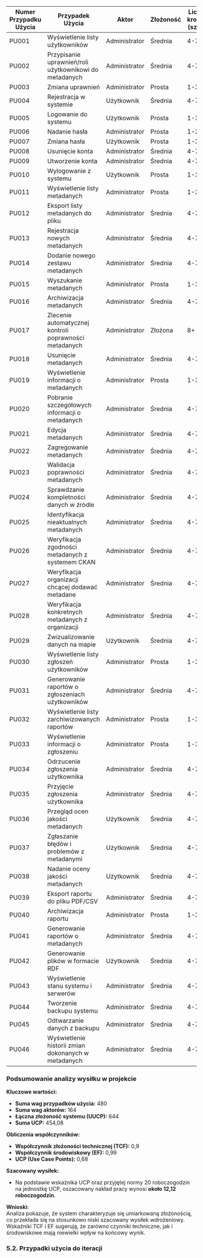| Numer Przypadku Użycia | Przypadek Użycia | Aktor | Złożoność | Liczba kroków (szac.) | Waga | Złożoność aktora | Waga aktora | Adjusted UCP |
|------------------------|------------------|--------|-----------|------------------------|-------------------|------------------|-------------|--------------|
| PU001 | Wyświetlenie listy użytkowników | Administrator | Średnia | 4-7 | 10 | Złożony | 3 | 9,46 |
| PU002 | Przypisanie uprawnień/roli użytkownikowi do metadanych | Administrator | Średnia | 4-7 | 10 | Złożony | 3 | 9,46 |
| PU003 | Zmiana uprawnień | Administrator | Prosta | 1-3 | 5 | Złożony | 3 | 4,73 |
| PU004 | Rejestracja w systemie | Użytkownik | Średnia | 4-7 | 10 | Złożony | 3 | 9,46 |
| PU005 | Logowanie do systemu | Użytkownik | Prosta | 1-3 | 5 | Złożony | 3 | 4,73 |
| PU006 | Nadanie hasła | Administrator | Prosta | 1-3 | 5 | Złożony | 3 | 4,73 |
| PU007 | Zmiana hasła | Użytkownik | Prosta | 1-3 | 5 | Złożony | 3 | 4,73 |
| PU008 | Usunięcie konta | Administrator | Średnia | 4-7 | 10 | Złożony | 3 | 9,46 |
| PU009 | Utworzenie konta | Administrator | Średnia | 4-7 | 10 | Złożony | 3 | 9,46 |
| PU010 | Wylogowanie z systemu | Użytkownik | Prosta | 1-3 | 5 | Złożony | 3 | 4,73 |
| PU011 | Wyświetlenie listy metadanych | Administrator | Prosta | 1-3 | 5 | Złożony | 3 | 4,73 |
| PU012 | Eksport listy metadanych do pliku | Administrator | Średnia | 4-7 | 10 | Prosty | 1 | 9,46 |
| PU013 | Rejestracja nowych metadanych | Administrator | Średnia | 4-7 | 10 | Złożony | 3 | 9,46 |
| PU014 | Dodanie nowego zestawu metadanych | Administrator | Średnia | 4-7 | 10 | Złożony | 3 | 9,46 |
| PU015 | Wyszukanie metadanych | Administrator | Prosta | 1-3 | 5 | Złożony | 3 | 4,73 |
| PU016 | Archiwizacja metadanych | Administrator | Średnia | 4-7 | 10 | Prosty | 1 | 9,46 |
| PU017 | Zlecenie automatycznej kontroli poprawności metadanych | Administrator | Złożona | 8+ | 15 | Średni | 2 | 14,19 |
| PU018 | Usunięcie metadanych | Administrator | Średnia | 4-7 | 10 | Złożony | 3 | 9,46 |
| PU019 | Wyświetlenie informacji o metadanych | Administrator | Prosta | 1-3 | 5 | Złożony | 3 | 4,73 |
| PU020 | Pobranie szczegółowych informacji o metadanych | Administrator | Średnia | 4-7 | 10 | Złożony | 3 | 9,46 |
| PU021 | Edycja metadanych | Administrator | Średnia | 4-7 | 10 | Złożony | 3 | 9,46 |
| PU022 | Zagregowanie metadanych | Administrator | Średnia | 4-7 | 10 | Złożony | 3 | 9,46 |
| PU023 | Walidacja poprawności metadanych | Administrator | Średnia | 4-7 | 10 | Średni | 2 | 9,46 |
| PU024 | Sprawdzanie kompletności danych w źródle | Administrator | Średnia | 4-7 | 10 | Średni | 2 | 9,46 |
| PU025 | Identyfikacja nieaktualnych metadanych | Administrator | Średnia | 4-7 | 10 | Złożony | 3 | 9,46 |
| PU026 | Weryfikacja zgodności metadanych z systemem CKAN | Administrator | Średnia | 4-7 | 10 | Średni | 2 | 9,46 |
| PU027 | Weryfikacja organizacji chcącej dodawać metadane | Administrator | Średnia | 4-7 | 10 | Średni | 2 | 9,46 |
| PU028 | Weryfikacja konkretnych metadanych z organizacji | Administrator | Średnia | 4-7 | 10 | Średni | 2 | 9,46 |
| PU029 | Zwizualizowanie danych na mapie | Użytkownik | Średnia | 4-7 | 10 | Złożony | 3 | 9,46 |
| PU030 | Wyświetlenie listy zgłoszeń użytkowników | Administrator | Prosta | 1-3 | 5 | Złożony | 3 | 4,73 |
| PU031 | Generowanie raportów o zgłoszeniach użytkowników | Administrator | Średnia | 4-7 | 10 | Złożony | 3 | 9,46 |
| PU032 | Wyświetlenie listy zarchiwizowanych raportów | Administrator | Prosta | 1-3 | 5 | Złożony | 3 | 4,73 |
| PU033 | Wyświetlenie informacji o zgłoszeniu | Administrator | Prosta | 1-3 | 5 | Złożony | 3 | 4,73 |
| PU034 | Odrzucenie zgłoszenia użytkownika | Administrator | Średnia | 4-7 | 10 | Złożony | 3 | 9,46 |
| PU035 | Przyjęcie zgłoszenia użytkownika | Administrator | Średnia | 4-7 | 10 | Złożony | 3 | 9,46 |
| PU036 | Przegląd ocen jakości metadanych | Użytkownik | Średnia | 4-7 | 10 | Złożony | 3 | 9,46 |
| PU037 | Zgłaszanie błędów i problemów z metadanymi | Użytkownik | Średnia | 4-7 | 10 | Złożony | 3 | 9,46 |
| PU038 | Nadanie oceny jakości metadanych | Użytkownik | Średnia | 4-7 | 10 | Złożony | 3 | 9,46 |
| PU039 | Eksport raportu do pliku PDF/CSV | Administrator | Średnia | 4-7 | 10 | Prosty | 1 | 9,46 |
| PU040 | Archiwizacja raportu | Administrator | Prosta | 1-3 | 5 | Prosty | 1 | 4,73 |
| PU041 | Generowanie raportów o metadanych | Administrator | Średnia | 4-7 | 10 | Średni | 2 | 9,46 |
| PU042 | Generowanie plików w formacie RDF | Użytkownik | Średnia | 4-7 | 10 | Średni | 2 | 9,46 |
| PU043 | Wyświetlenie stanu systemu i serwerów | Administrator | Średnia | 4-7 | 10 | Złożony | 3 | 9,46 |
| PU044 | Tworzenie backupu systemu | Administrator | Średnia | 4-7 | 10 | Złożony | 3 | 9,46 |
| PU045 | Odtwarzanie danych z backupu | Administrator | Średnia | 4-7 | 10 | Złożony | 3 | 9,46 |
| PU046 | Wyświetlenie historii zmian dokonanych w metadanych | Administrator | Średnia | 4-7 | 10 | Złożony | 3 | 9,46 |

### **Podsumowanie analizy wysiłku w projekcie**

**Kluczowe wartości:**
- **Suma wag przypadków użycia:** 480  
- **Suma wag aktorów:** 164  
- **Łączna złożoność systemu (UUCP):** 644  
- **Suma UCP:** 454,08

**Obliczenia współczynników:**
- **Współczynnik złożoności technicznej (TCF):** 0,9  
- **Współczynnik środowiskowy (EF):** 0,99  
- **UCP (Use Case Points):** 0,68  

**Szacowany wysiłek:**
- Na podstawie wskaźnika UCP oraz przyjętej normy 20 roboczogodzin na jednostkę UCP, oszacowany nakład pracy wynosi **około 12,12 roboczogodzin**.

**Wnioski:**  
Analiza pokazuje, że system charakteryzuje się umiarkowaną złożonością, co przekłada się na stosunkowo niski szacowany wysiłek wdrożeniowy. Wskaźniki TCF i EF sugerują, że zarówno czynniki techniczne, jak i środowiskowe mają niewielki wpływ na końcowy wynik.

### 5.2. Przypadki użycia do iteracji

